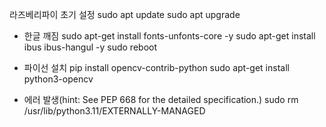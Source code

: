 라즈베리파이 초기 설정
sudo apt update
sudo apt upgrade

- 한글 깨짐
sudo apt-get install fonts-unfonts-core -y
sudo apt-get install ibus ibus-hangul -y
sudo reboot

- 파이선 설치
pip install opencv-contrib-python
sudo apt-get install python3-opencv

- 에러 발생(hint: See PEP 668 for the detailed specification.)
sudo rm /usr/lib/python3.11/EXTERNALLY-MANAGED
